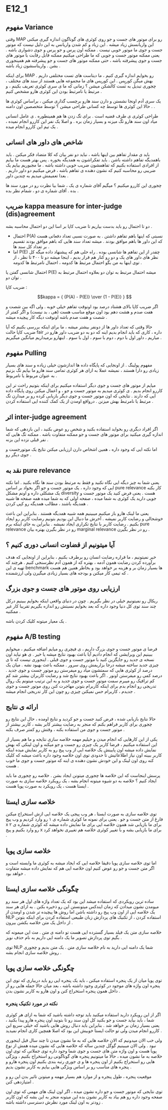 # E12_1

## مفهوم Variance

وقتی MAP رو برای موتور های جست و جو روی کوئری های گوناگون اندازه گیری میکنی این واریانسش زیاد میشه . این زیاد و کم شدن واریانس به این دلیل نیست که موتور جست و جوی ما موتور خوبی نیست . ممکنه اون پرس و جو پرس و جوی دشواری باشه . یعنی ممکنه موتور جست و جویی که ما طراحی میکنیم ممکنه قابل رقابت با موتور های جست و جوی پیشرفته باشه ، حتی ممکنه موتور های جست و جو پیشرفته هم همینجوری بشن . واریناسشون زیاد باشه .

برای اینکه MAP رو بخوایم اندازه گیری کنیم ، ما دیتاست های تست مختلفی داریم . بهش میگن کورپِس . این کورپس های ما مجموعه هایی هستند از سند های مختلف ، چجوری تبدیل به تست کالشکن میشن ؟ زمانی که ما ی سری کوئری تعریف بکینم ، و مرتبط یا نامرتبط بودن این کوئری هارو مشخص کنیم .

یک سری آدم اونجا نشستن و دارن سند هارو برچسب گذاری میکنن ، براساس کوئری ها . حالا این کوئری ها توسط چه کسانی طراحی میشن ؟ توسط متخصصین اون دامنه .

طراحی کوئری ی طرف قضیه است . برای تگ زدن ها هم همینطوره . ی عامل انسانی میاد اون سند هارو تگ میزنه و بسیار زمان بره . و اصلا یک نفر این کاررو انجام نمیده ، یک تیم این کاررو انجام میده .

## شاخص های داور های انسانی

باید ی مقدار تفاهم بین اینها باشه ، نباید دو نفر بیان که کلا متضاد فکر میکنن . باید باهمدیگه تفاهم داشته باشن . باید تفکراشون به همدیگه بخوره . پس بهتر هست ما بیایم از افرادی استفاده بکنیم که تفاهمشون ضریب خوبی داشته باشه . ما مجبوریم بیایم یک ضریبی رو محاسبه کنیم که نشون دهنده ی تفاهم باشه ، فرض میکنیم دو داور داریم . بعدا تعمیمش میدیم به چندین داور .

چجوری این کاررو میکنیم ؟ میگیم آقای شماره ی یک ، شما بیا نظرت رو در مورد سند ها بده . آقای شماره ی دو ، شمام نظر بده .

## ضریب kappa measure for inter-judge (dis)agreement

دو تا احتمال رو باید بدست بیاریم تا ضریب کاپا بر اسا این دو احتمال محاسبه بشه .
- احتمال P(A) نسبتی که اینها باهم تفاهم داشتن . به صورت نسبی تعداد دفعاتی هست که این داور ها باهم موافق بودند . میشه تعداد سند هایی که باهم موافق بودند تقسیم بر تعداد کل سند ها .
- اما P(E) چقدر از این تفاهم ها شانسی بوده . راه حلی هم که پیشنهاد داده میگه کل نظر های داور های یک و دو رو کنار هم قرار بدیم ، اینجا میشه دو تا ۴۰۰ تا نظر ، از توی اینها به من بگو احتمال مرتبط ها کدومه ، احتمال نامرتبط ها کدومه .

احتمال شانسی گفتن یا P(E) میشه احتمال مرتبط به توان دو بعلاوه احتمال مرتبط به توان دو .

ضریب کاپا :

$$kappa = { {P(A) - P(E)} \over {1 - P(E)} } $$

اگر ضریب کاپا بالای هشتاد درصد بود اونوقت تفاهم خیلی خوبه . ولی اگه بین شصت و هفت صدم و هشت دهم بود اون موقع مناسب هست (هی ، بد نیست) و اگر کمتر از شصت و هفت صدم باشه اونوقت دیگه کار پیچیده میشه .

حالا وقتی که تعداد داور ها از دونفر بیشتر میشه ، ما برای اینکه بررسی بکنیم که آیا ضریب کاپا حالت fair داره ، کاری که باید انجام بدیم اینه که دو به دو ضریب داور هارو در میاریم ، داور اول با دوم ، دوم با سوم ، اول با سوم . اینهارو برمیداریم میانگین میگیریم .

## مفهوم Pulling

مفهوم پولینگ . از اونجایی که پایگاه داده ها اندازشون خیلی زیاده و سند های بسیار زیادی رو دارا هستند ، نمیشه عملا به ازای هر کوئری تمامی سند هارو ما بیایم تگ بزنیم به عنوان مربوط یا نامربوط .

میایم از موتور های جست و جوی دیگر استفاده میکنیم برای اینکه بتونیم راحت تر این کاررو انجام بدیم . ی کوئری میدیم به موتور جست و جو ، و اعمال میکنن روی پایگاه داده ایی که دارند . نتایجی که اون موتور جست و جوی دیگر بازیابی کرده رو بر میدارن تگ مرتبط یا نامرتبط بهش میزنن . درواقع اومدن از یک کمک کننده ایی استفاده کردن .

## اثر inter-judge agreement

اگر افراد دیگری رو بخواید استفاده بکنید و شخص رو عوض بکنید ، این بازدهی که شما اندازه گیری میکنید برای موتور های جست و جو ممکنه متفاوت باشه . ممکنه تگ هایی که نفر قبلی نزده این بزنه .

اما نکته ایی که وجود داره ، همین اشخاص دارن ارزیابی میکنن نتایج یک موتورجست و جوی دیگر رو .

## نقد به pure relevance

یعنی شما به چیز دیگه ایی نگاه نکنید و فقط به مرتبط بودن سند ها نگاه بکنید . اما نکته ایی که وجود داره ، یک موتور جست و جو اگر بخواد بر اساس pure relevance  کار بکنه یک مشکلی داره و اونم مشکل diversity هست . یعنی فرض کنید یک موتور جست و جویی دارید یک کوئری به شما میده ، صفحه اولی که به شما میده همه صفحه ها شبیه همدیگه باشند ، مطالب همدیگه رو کپی کردن .

یعنی ما لینک هارو باز میکنیم میبینیم همه شبیه همدیگه هستند . بنابراین این باعث خوشحالی و رضایت کاربر نمیشه . آخرش ما دنبال این بودیم بتونیم رضایت کاربر رو ایجاد بکنیم . رضایت کاربر با نتایج تکراری ایجاد نمیشه . بنابراین به جای اینکه برم pure relevance رو در نظر بگیرن بهتره بیان marginal relevance رو در نظر بگیرن .

## آیا میتونیم از قضاوت انسانی دوری کنیم ؟

خیر نمیتونیم ، ما قراره رضایت انسان رو برطرف بکنیم ، بنابراین از اونجایی که هدف برآورده کردن رضایت همون آدمه ، بهتره که از همون آدم نظرسنجی کنیم .
هرچند که تهیه ی این benchmark ها بسیار زمان بر و هزینه بر خواهد بود و بخاطر همین هم هست که تیمی کار میکنن و بودجه های بسیار زیادی میگیرن ولی ارزشمنده .

## ارزیابی روی موتور های جست و جوی بزرگ

ریکال رو نمیتونیم خیلی در نظر بگیریم . چون در دنیای واقعی اینکه بخوایم ببینیم درکل چند سند توی کل دنیا وجود داره که بعد بخوایم نسبتش رو اندازه بگیریم تقریبا کار غیر ممکنیه .

یک معیار میتونه کلیک کردن باشه .

## مفهوم A/B testing

فرضا ی موتور جست و جوی بزرگ داریم ، ی فیچری رو میایم اضافه میکنیم ، میخوایم ببینیم این ویرایشی که انجام دادیم آیا باعث بهبود نتایج میشه یا خیر . ی هو نیاید اون نسخه ی جدید رو جایگزین کنید با موتور جست و جوی قبلی . اینجوری نیست که تا ی چیزی جدید ساخته میشه درجا بزاریمش روی سرور . ممکنه باعث بهبود نشه . میان یک درصد از کوئری هایی که سمتشون میاد رو میفرستن رو موتور جست و جوی جدید . درصد کمی رو میفرستن اونور . اگر باعث بهبود نتایج شد و رضایت کاربران بیشتر شد کم کم ترافیک رو میبرم سمت موتور جست و جوی جدید و به این ترتیب میتونم یک روال تدریجی رو انجام بدم برای اینکه کاربرام بتونن مهاجرت کنن روی موتور جست و جوی جدیدم ، کاربرام حس نمیکنن چیزی رو چون این کار تدریجی انجام میشه .

## ارائه ی نتایج

حالا نتایج بازیابی شده ، فرض کنید جست و جو کردید و نتایج اومده ، حال این نتایج رو چجوری برای کاربر فراهم بکنم که منجر به رضایت بیشتر کابر بشه ، کاربر بیشتر از موتور جست و جوی من استفاده بکنه ، وقتش رو کمتر صرف بکنه .

یکی از این کارهایی که انجام میدن و خیلیم مهمه خلاصه سازی نتایجه و ما هم بسیار از این استفاده میکنیم ، فرضا کاربر یک چیزی رو جست و جو میکنه و اون لینکی که بهش نمایش داده میشه اون پایینش یک خلاصه ایی از وب پیج رو به کاربر نمایش میده اینکه کاربر ببینه اون نیاز اطلاعاتیش تا حدودی توی اون خلاصه وجود داره باعث میشه که کلیک کنه روی اون لینک و این خودش نشون دهنده ی اینه که موتور جست و جوی ما خوب هست .

پرسش اینجاست که این خلاصه ها چجوری میتونن ایجاد بشن . خلاصه رو چجوری ما باید ایجاد کنیم ؟ خلاصه به دو شیوه میتونه انجام بشه ، یک رویکرد خلاصه سازی به صورت ایستا هست ، یک رویکرد به صورت پویا هست .

## خلاصه سازی ایستا

توی خلاصه سازی به صورت ایستا ، هر وب پیجی یک خلاصه ایی ازش استخراج میکنن فارغ از متن جست و جو . یعنی برای نمونه ما کوئری شماره ی ۱ رو وارد کردیم و وب پیج x برای ما بازیابی شد همون خلاصه ایی برای ما نمایش داده میشه که کوئری شماره ی ۲ رو وارد بکنیم و پیج x برای ما بازیابی بشه و با تغییر کوئری خلاصه هم تغییری نخواهد کرد .

## خلاصه سازی پویا

اما توی خلاصه سازی پویا دقیقا خلاصه ایی که ایجاد میشه به کوئری ما وابسته است و اگر متن جست و جو رو عوض کنیم اون خلاصه ایی هم که نمایش داده میشه متفاوت خواهد بود .

## چگونگی خلاصه سازی ایستا

ساده ترین رویکردی که استفاده میشد این بود که یک تعداد واژه های اول هر سند رو میومدن نشون میدادن که زمان ایندکس میتونستن این رو ذخیره بکنن . به ازای هر سند یک خلاصه ایی از اون وب پیج رو داشته باشن اما روش ها پیچیده تر شدن و اومدن از NLP استفاده کردن ، از تکنیک های پردازش زبان طبیعی استفاده کردن برای اینکه بتونن از داخل یک متن خلاصه بکشن بیرون .

خلاصه سازی متن یک فیلد بسیار گسترده ایی هست تو دامنه ی متن . مث این میمونه که بگیم توی پردازش تصویر ما یک دامنه ایی داریم به نام حذف نویز .

توی NLP شما یک دامنه ایی دارید به نام خلاصه سازی متن . یک متن بدیم و چجوری روش خلاصه سازی انجام بشه .

## چگونگی خلاصه سازی پویا

توی پویا میان از یک پنجره استفاده میکنن ، باید یک پنجره ایی رو باید دربیاری که توی این پنجره اون واژه های موجود در کوئری وجود داشته باشه ، بعد میان حالا جمله هایی رو از داخل همون پنجره استخراج کنن و اون هارو به کاربر نشون بدن .

### نکته در مورد تکنیک پنجره

اگر از این رویکرد دارید استفاده میکنید باید توجه داشته باشید که شما به ازای هر کوئری شما ، باید بیاید جست و جو بکنید کل اون سند رو تا بتونید اون پنجره هارو پیدا بکنید ، یعنی بسیار زمان بر خواهد شد . بنابراین باید دنبال روش هایی باشید که خیلی سریع این کاررو انجام میدن ولی تو حالت ایستا خوبیش این بود که اصلا همچین کاری انجام نمیدید .

ولی خب الان میدونیم که الان خلاصه هایی که به ما نشون میدن تا چند سال قبل اینجوری نبود . ولی الان میبینیم گوگل چندین ساله که خلاصه هایی که نشون میده همش از نوع پویا هست و اون واژه متن های جست و جوی شما وجود داره توی جملاتی که توی اون خلاصه به ما نشون میده ، حالا ما میتونیم پنجره های گوناگونی رو استخراج بکنیم ، ویژگی هایی رو استخراج بکنیم از اون پنجره ها و ی جوری رتبه بندی بکنیم اون پنجره هارو و پنجره های مناسب رو بر اساس ویژگی هایی بیایم به کاربر نشون بدیم .

موقعیت پنجره ، طول پنجره و از موارد هم بسیار مهمه و میتونن تاثیر بدن این رو و امتیازدهی کنن .

توی نتایجی که موتور جست و جو داره نشون میده ، اگر اون لینک های مهمی که توی اون صفحه وجود داره رو هم بیاد به کاربر نشون بده این میتونه منجر به این بشه که اون کاربر زودتر به اون لینک مورد نظرش دسترسی داشته باشه .
